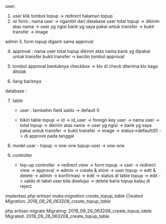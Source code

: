 user:
1. user klik tombol topup -> redirect halaman topup
2. isi form : 
	nama user -> ngambil dari database user
	total topup -> 
	dikirim atas nama -> user yg ngisi
	bank yg saya pakai untuk transfer -> 
	bukti transfer -> image

admin
3. form topup diganti sama approval
	
4. approval :
		nama user
		total topup
		dikirim atas nama
		bank yg dipakai untuk transfer
		bukti transfer -> kecilin
		tombol approval

5. tombol approval bentuknya checkbox -> klo di check diterima klo kaga ditolak
6. ilang  barisnya


database :
	
7. table
	* user : tambahin field saldo -> default 0
	
	* bikin table topup
		-> id
		-> id_user -> foreign key user
		-> nama user 
		-> total topup 
		-> dikirim atas nama -> user yg ngisi
		-> bank yg saya pakai untuk transfer
		-> bukti transfer -> image
		-> status->default(0)
		-> di approve pada tanggal


8. model
	user - topup -> one-one
	topup-user -> one-one

9. controller
	* top-up controller
		-> redirect view -> form topup -> user
		-> redirect view -> approval -> admin
		-> create & store -> user topup
		-> edit & delete -> admin -> konfirmasi
			-> edit -> status di table topup
			-> edit -> saldo di tabel user bila disetujui
			-> delete baris topup kalau di reject


implentasi
_php artisan make:migration create_topup_table
Created Migration: 2018_09_26_063208_create_topup_table_

php artisan migrate
Migrating: 2018_09_26_063208_create_topup_table
Migrated:  2018_09_26_063208_create_topup_table
